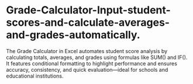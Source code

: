 # Grade-Calculator-Input-student-scores-and-calculate-averages-and-grades-automatically.
The Grade Calculator in Excel automates student score analysis by calculating totals, averages, and grades using formulas like SUM() and IF(). It features conditional formatting to highlight performance and ensures accuracy, consistency, and quick evaluation—ideal for schools and educational institutions.
